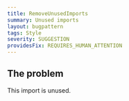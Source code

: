 ```yaml
---
title: RemoveUnusedImports
summary: Unused imports
layout: bugpattern
tags: Style
severity: SUGGESTION
providesFix: REQUIRES_HUMAN_ATTENTION
---
```


<!--
*** AUTO-GENERATED, DO NOT MODIFY ***
To make changes, edit the @BugPattern annotation or the explanation in docs/bugpattern.
-->

## The problem
This import is unused.


